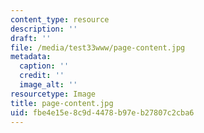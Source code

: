 ```yaml
---
content_type: resource
description: ''
draft: ''
file: /media/test33www/page-content.jpg
metadata:
  caption: ''
  credit: ''
  image_alt: ''
resourcetype: Image
title: page-content.jpg
uid: fbe4e15e-8c9d-4478-b97e-b27807c2cba6
---
```

